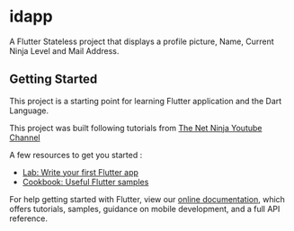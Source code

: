 # idapp

A Flutter Stateless project that displays a profile picture, Name, Current Ninja Level and Mail Address.

## Getting Started

This project is a starting point for learning Flutter application and the Dart Language.

This project was built following tutorials from [The Net Ninja Youtube Channel](https://www.youtube.com/channel/UCW5YeuERMmlnqo4oq8vwUpg)

A few resources to get you started :

- [Lab: Write your first Flutter app](https://flutter.dev/docs/get-started/codelab)
- [Cookbook: Useful Flutter samples](https://flutter.dev/docs/cookbook)

For help getting started with Flutter, view our
[online documentation](https://flutter.dev/docs), which offers tutorials,
samples, guidance on mobile development, and a full API reference.
